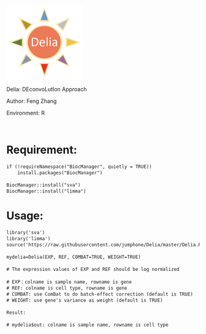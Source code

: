 <img src="https://github.com/jumphone/Delia/blob/master/img/Delia_LOGO.png" width="200">


Delia: DEconvoLutIon Approach

Author: Feng Zhang

Environment: R 

</br>

# Requirement:

    if (!requireNamespace("BiocManager", quietly = TRUE))
        install.packages("BiocManager")
        
    BiocManager::install("sva")
    BiocManager::install("limma")

# Usage:

    library('sva')
    library('limma')
    source('https://raw.githubusercontent.com/jumphone/Delia/master/Delia.R')
    
    mydelia=Delia(EXP, REF, COMBAT=TRUE, WEIGHT=TRUE)
        
    # The expression values of EXP and REF should be log normalized   
       
    # EXP：colname is sample name, rowname is gene
    # REF: colname is cell type, rowname is gene 
    # COMBAT: use ComBat to do batch-effect correction (default is TRUE)
    # WEIGHT: use gene's variance as weight (default is TRUE)
    
    Result:
    
    # mydelia$out: colname is sample name, rowname is cell type
    
    



